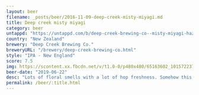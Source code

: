 ```yaml
---
layout: beer
filename: _posts/beer/2016-11-09-deep-creek-misty-miyagi.md
title: Deep creek misty miyagi
category: beer
untappd: "https://untappd.com/b/deep-creek-brewing-co--misty-miyagi-hazy-ipa/2864298"
country: "New Zealand"
brewery: "Deep Creek Brewing Co."
breweryURL: "/brewery/deep-creek-brewing-co.html"
style: "IPA - New England"
score: 7.5
img: https://scontent.xx.fbcdn.net/v/t1.0-0/p480x480/65163602_10157223733683745_5289520604645425152_o.jpg?_nc_cat=102&_nc_ohc=sBt0ogy5ie4AQkSpXpddVRrb45-snBMJYQSlLRtIpLDiGVZn7uMBo_BCQ&_nc_ht=scontent.xx&oh=832a4456b24744f86bcf3957eeff87df&oe=5E7F86B0
beer-date: "2019-06-22"
desc: "Lots of floral smells with a lot of hop freshness. Somehow this gets a bit lost in the taste, the bitterness comes through strong and overwhelms the rest"
permalink: /beer/:title.html
---
```

